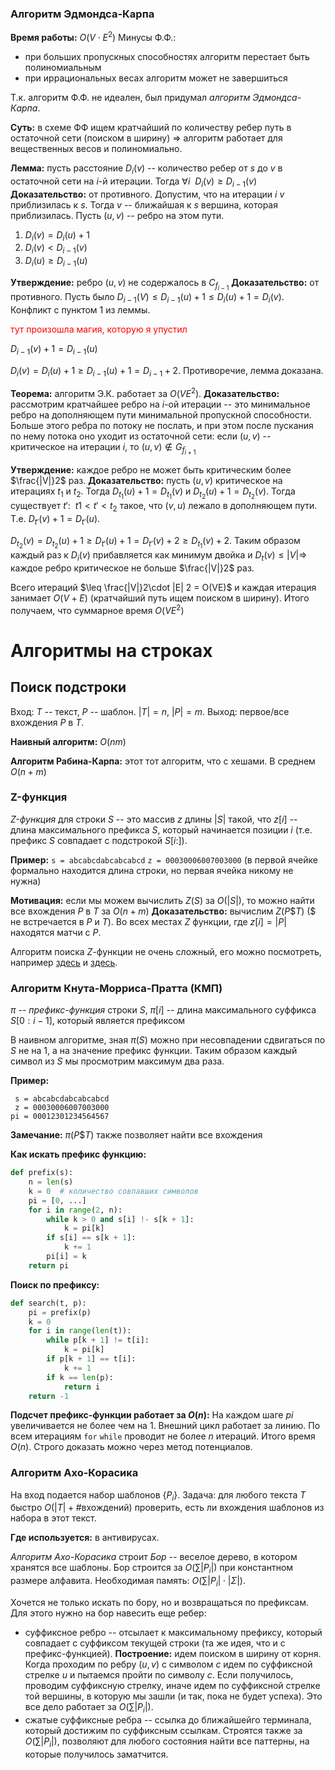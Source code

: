 ### Алгоритм Эдмондса-Карпа

**Время работы:** $O(V\cdot E^2)$
Минусы Ф.Ф.:

* при больших пропускных способностях алгоритм перестает быть полиномиальным
* при иррациональных весах алгоритм может не завершиться

Т.к. алгоритм Ф.Ф. не идеален, был придумал *алгоритм Эдмондса-Карпа*.

**Суть:** в схеме ФФ ищем кратчайший по количеству ребер путь в остаточной сети (поиском в ширину) $\Rightarrow$ алгоритм работает для вещественных весов и полиномиально.

**Лемма:** пусть расстояние $D_i(v)$ -- количество ребер от $s$ до $v$ в остаточной сети на $i$-й итерации. Тогда $\forall i\ \ D_i(v) \geq D_{i-1}(v)$
**Доказательство:** от противного. Допустим, что на итерации $i$ $v$ приблизилась к $s$. Тогда $v$ -- ближайшая к $s$ вершина, которая приблизилась. Пусть $(u, v)$ -- ребро на этом пути.
1. $D_i(v) = D_i(u) + 1$
2. $D_i(v) < D_{i-1}(v)$
3. $D_i(u) \geq D_{i-1}(u)$

**Утверждение:** ребро $(u, v)$ не содержалось в $C_{f_{i-1}}$
**Доказательство:** от противного. Пусть было $D_{i-1}(V) \leq D_{i-1}(u) + 1 \leq D_i(u) + 1 = D_i(v)$. Конфликт с пунктом 1 из леммы.

<span style="color:red">тут произошла магия, которую я упустил</span>

$D_{i-1}(v) + 1 = D_{i-1}(u)$

$D_i(v) = D_i(u) + 1 \geq D_{i-1}(u) + 1 = D_{i-1} + 2$. Противоречие, лемма доказана.

**Теорема:** алгоритм Э.К. работает за $O(VE^2)$.
**Доказательство:** рассмотрим кратчайшее ребро на $i$-ой итерации -- это минимальное ребро на дополняющем пути минимальной пропускной способности. Больше этого ребра по потоку не послать, и при этом после пускания по нему потока оно уходит из остаточной сети: если $(u, v)$ -- критическое на итерации $i$, то $(u, v)\notin G_{f_{i + 1}}$

**Утверждение:** каждое ребро не может быть критическим более $\frac{|V|}2$ раз.
**Доказательство:** пусть $(u, v)$ критическое на итерациях $t_1$ и $t_2$. Тогда $D_{t_1}(u) + 1 = D_{t_1}(v)$ и $D_{t_2}(u) + 1 = D_{t_2}(v)$. Тогда существует $t':\ \ t1 < t' < t_2$ такое, что $(v, u)$ лежало в дополняющем пути. Т.е. $D_{t'}(v) + 1 = D_{t'}(u)$.

$D_{t_2}(v)= D_{t_2}(u) + 1 \geq D_{t'}(u) + 1 = D_{t'}(v) + 2 \geq D_{t_1}(v) + 2$. Таким образом каждый раз к $D_i(v)$ прибавляется как минимум двойка и $D_t(v) \leq |V| \Rightarrow$ каждое ребро критическое не больше $\frac{|V|}2$ раз.

Всего итераций $\leq \frac{|V|}2\cdot |E| 2 = O(VE)$ и каждая итерация занимает $O(V + E)$ (кратчайший путь ищем поиском в ширину). Итого получаем, что суммарное время $O(VE^2)$

# Алгоритмы на строках

## Поиск подстроки

Вход: $T$ -- текст, $P$ -- шаблон. $|T| = n$, $|P| = m$.
Выход: первое/все вхождения $P$ в $T$.

**Наивный алгоритм:** $O(nm)$

**Алгоритм Рабина-Карпа:** этот тот алгоритм, что с хешами. В среднем $O(n + m)$

### Z-функция

*Z-функция* для строки $S$ -- это массив $z$ длины $|S|$ такой, что $z[i]$ -- длина максимального префикса $S$, который начинается позиции $i$ (т.е. префикс $S$ совпадает с подстрокой $S[i:]$).

**Пример:**
`s = abcabcdabcabcabcd`
`z = 00030006007003000` (в первой ячейке формально находится длина строки, но первая ячейка никому не нужна)

**Мотивация:** если мы можем вычислить $Z(S)$ за $O(|S|)$, то можно найти все вхождения $P$ в $T$ за $O(n + m)$
**Доказательство:** вычислим $Z(P\$T)$ ($\$$ не встречается в $P$ и $T$). Во всех местах $Z$ функции, где $z[i] = |P|$ находятся матчи с $P$.

Алгоритм поиска $Z$-функции не очень сложный, его можно посмотреть, например [здесь](https://neerc.ifmo.ru/wiki/index.php?title=Z-%D1%84%D1%83%D0%BD%D0%BA%D1%86%D0%B8%D1%8F) и [здесь](http://e-maxx.ru/algo/z_function).

### Алгоритм Кнута-Морриса-Пратта (КМП)

$\pi$ -- *префикс-функция* строки $S$, $\pi[i]$ -- длина максимального суффикса $S[0:i - 1]$, который является префиксом

В наивном алгоритме, зная $\pi(S)$ можно при несовпадении сдвигаться по $S$ не на $1$, а на значение префикс функции. Таким образом каждый символ из $S$ мы просмотрим максимум два раза.

**Пример:**
```
 s = abcabcdabcabcabcd
 z = 00030006007003000
pi = 00012301234564567
```

**Замечание:** $\pi(P\$T)$ также позволяет найти все вхождения

**Как искать префикс функцию:**
```python
def prefix(s):
    n = len(s)
    k = 0  # количество совпавших символов
    pi = [0, ...]
    for i in range(2, n):
        while k > 0 and s[i] !- s[k + 1]:
            k = pi[k]
        if s[i] == s[k + 1]:
            k += 1
        pi[i] = k
    return pi
```

**Поиск по префиксу:**
```python
def search(t, p):
    pi = prefix(p)
    k = 0
    for i in range(len(t)):
        while p[k + 1] != t[i]:
            k = pi[k]
        if p[k + 1] == t[i]:
            k += 1
        if k == len(p):
            return i
    return -1
```

**Подсчет префикс-функции работает за $O(n)$:**
На каждом шаге $pi$ увеличивается не более чем на $1$. Внешний цикл работает за линию. По всем итерациям `for` `while` проводит не более $n$ итераций. Итого время $O(n)$. Строго доказать можно через метод потенциалов.

### Алгоритм Ахо-Корасика

На вход подается набор шаблонов $\{P_i\}$. Задача: для любого текста $T$ быстро $O(|T| + \#\text{вхождений}$) проверить, есть ли вхождения шаблонов из набора в этот текст.

**Где используется:** в антивирусах.

*Алгоритм Ахо-Корасика* строит *Бор* -- веселое дерево, в котором хранятся все шаблоны. Бор строится за $O\left(\sum|P_i|\right)$ при константном размере алфавита. Необходимая память: $O\left(\sum|P_i|\cdot |\Sigma|\right)$.

Хочется не только искать по бору, но и возвращаться по префиксам. Для этого нужно на бор навесить еще ребер:
* суффиксное ребро -- отсылает к максимальному префиксу, который совпадает с суффиксом текущей строки (та же идея, что и с префикс-функцией).
    **Построение:** идем поиском в ширину от корня. Когда проходим по ребру $(u, v)$ с символом $c$ идем по суффиксной стрелке $u$ и пытаемся пройти по символу $c$. Если получилось, проводим суффиксную стрелку, иначе идем по суффиксной стрелке той вершины, в которую мы зашли (и так, пока не будет успеха). Это все дело работает за $O\left(\sum|P_i|\right)$.
* сжатые суффиксные ребра -- ссылка до ближайшейго терминала, который достижим по суффиксным ссылкам. Строятся также за $O\left(\sum|P_i|\right)$, позволяют для любого состояния найти все паттерны, на которые получилось заматчится.
